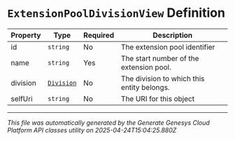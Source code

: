 # `ExtensionPoolDivisionView` Definition

| Property | Type | Required | Description |
|----------|------|----------|-------------|
| id | `string` | No | The extension pool identifier |
| name | `string` | Yes | The start number of the extension pool. |
| division | [`Division`](division-definition.md) | No | The division to which this entity belongs. |
| selfUri | `string` | No | The URI for this object |

---

*This file was automatically generated by the Generate Genesys Cloud Platform API classes utility on 2025-04-24T15:04:25.880Z*